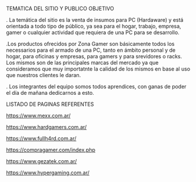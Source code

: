 TEMATICA DEL SITIO Y PUBLICO OBJETIVO

. La temática del sitio es la venta de insumos para PC (Hardaware) y está orientada a todo tipo de público, 
ya sea para el hogar, trabajo, empresa, gamer o cualquier actividad que requiera de una PC para se desarrollo.

.Los productos ofrecidos por Zona Gamer son básicamente todos los necessarios para el armado de una PC, tanto
en ámbito personal y de hogar, para oficinas y empresas, para gamers y para srevidores o racks. Los mismos
son de las principales marcas del mercado ya que consideramos que muy importatnte la calidad de los mismos en
base al uso que nuestros clientes le daran.

. Los integrantes del equipo somos todos aprendices, con ganas de poder el día de mañana dedicarnos a esto.

LISTADO DE PAGINAS REFERENTES

https://www.mexx.com.ar/

https://www.hardgamers.com.ar/

https://www.fullh4rd.com.ar/

https://compragamer.com/index.php

https://www.gezatek.com.ar/

https://www.hypergaming.com.ar/
